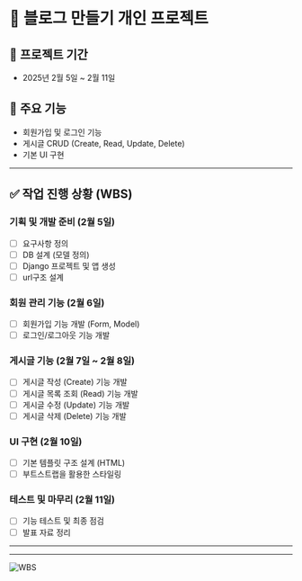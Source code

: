 # 📝 블로그 만들기 개인 프로젝트

## 📅 프로젝트 기간
- 2025년 2월 5일 ~ 2월 11일

## 🎯 주요 기능
- 회원가입 및 로그인 기능
- 게시글 CRUD (Create, Read, Update, Delete)
- 기본 UI 구현

--------------------------------------------

## ✅ 작업 진행 상황 (WBS)

### 기획 및 개발 준비 (2월 5일)
- [ ] 요구사항 정의
- [ ] DB 설계 (모델 정의)
- [ ] Django 프로젝트 및 앱 생성
- [ ] url구조 설계

### 회원 관리 기능 (2월 6일)
- [ ] 회원가입 기능 개발 (Form, Model)
- [ ] 로그인/로그아웃 기능 개발

### 게시글 기능 (2월 7일 ~ 2월 8일)
- [ ] 게시글 작성 (Create) 기능 개발
- [ ] 게시글 목록 조회 (Read) 기능 개발
- [ ] 게시글 수정 (Update) 기능 개발
- [ ] 게시글 삭제 (Delete) 기능 개발

### UI 구현 (2월 10일)
- [ ] 기본 템플릿 구조 설계 (HTML)
- [ ] 부트스트랩을 활용한 스타일링

### 테스트 및 마무리 (2월 11일)
- [ ] 기능 테스트 및 최종 점검
- [ ] 발표 자료 정리

--------------------------------------------


--------------------------------------------

![WBS](https://github.com/user-attachments/assets/efc1a78c-6080-4fb1-979d-479e398bbde6)




